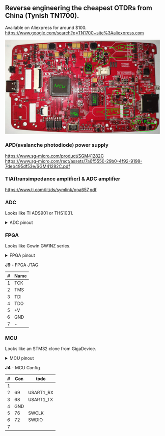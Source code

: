 ## Reverse engineering the cheapest OTDRs from China (Tynish TN1700).

Available on Aliexpress for around $100.<br>
https://www.google.com/search?q=TN1700+site%3Aaliexpress.com

![PCB](img/TN1700_pcb_2.png "PCB TN1700")

### APD(avalanche photodiode) power supply
https://www.sg-micro.com/product/SGM41282C<br>
https://www.sg-micro.com/rect/assets/7a6f5550-29b0-4f92-9198-7deb495df53e/SGM41282C.pdf<br>

### TIA(transimpedance amplifier) & ADC amplifier
https://www.ti.com/lit/ds/symlink/opa657.pdf

### ADC
Looks like TI ADS901 or THS1031.

<details>
<summary>ADC pinout</summary>

| Pin # | ADS901 | THS1031 | FPGA pin # || Pin # | ADS901 | THS1031 | FPGA pin # |
|-------|------|-----------|-----------|-|-------|------|------|------------|
| 1  | +VS    | AGND |   GND || 28 | +VS   | AVDD    | +V |
| 2  | LVDD   | DVDD |   +V  || 27 | IN    | AIN     | R19->TIA |
| 3  | D0 LSB | I/O0 |   23  || 26 | CM    | VREF    |  |
| 4  | D1     | I/O1 |   22  || 25 | LnBy  | REFBS   | GND |
| 5  | D2     | I/O2 |   21  || 24 | REFB  | REFBF   | C7->GND; C5->... |
| 6  | D3     | I/O3 |   20  || 23 | NC    | MODE    | R23->GND; R22->... |
| 7  | D4     | I/O4 |   19  || 22 | REFT  | REFTF   | C3->GND |
| 8  | D5     | I/O5 |   18  || 21 | LpBy  | REFTS   | R11 DNI |
| 9  | D6     | I/O6 |   17  || 20 | GND   | CLAMPIN | GND |
| 10 | D7     | I/O7 |   16  || 19 | GND   | CLAMP   | GND |
| 11 | D8     | I/O8 |   15  || 18 | +VS   | REFSENSE| GND |
| 12 | D9 MSB | I/O9 |   14  || 17 | Pwrdn | WR      | R5->GND |
| 13 | GND    |  OVR |       || 16 | _OE_  | _OE_    | R4->GND |
| 14 | GND    | DGND |   GND || 15 | CLK   | CLK     | 13 |

</details>

### FPGA
Looks like Gowin GW1NZ series.

<details>
<summary>FPGA pinout</summary>

| #| Name | to Dev | to Pin |
|--|------|--------|--------|
| 1| Power |  |  |
| 2| Ground |  |  |
| 3| TCK | J9 | 1 |
| 4| TMS | J9 | 2 |
| 5| TDI | J9 | 3 |
| 6|  |  |  |
| 7| TDO | J9 | 4 |
| 8|  |  |  |
| 9|  |  |  |
|10|  |  |  |
|11|  |  |  |
|12| Power |  |  |
|13| ADC_CLK | ADC | 15 |
|14|  | ADC | 12 |
|15|  | ADC | 11 |
|16|  | ADC | 10 |
|17|  | ADC | 9 |
|18|  | ADC | 8 |
|19|  | ADC | 7 |
|20|  | ADC | 6 |
|21|  | ADC | 5 |
|22|  | ADC | 4 |
|23|  | ADC | 3 |
|24|  |  |  |
|25| Power |  |  |
|26| Ground |  |  |
|27|  |  |  |
|28|  |  |  |
|29|  |  |  |
|30|  |  |  |
|31|  |  |  |
|32|  |  |  |
|33|  |  |  |
|34|  |  |  |
|35|  |  |  |
|36| Power |  |  |
|37| Power |  |  |
|38|  |  |  |
|39|  |  |  |
|40|  |  |  |
|41|  |  |  |
|42|  |  |  |
|43|  |  |  |
|44|  |  |  |
|45|  |  |  |
|46|  |  |  |
|47|  |  |  |
|48|  |  |  |

</details>

**J9** - FPGA JTAG

| #| Name |
|--|------|
| 1| TCK |
| 2| TMS |
| 3| TDI |
| 4| TDO |
| 5| +V |
| 6| GND |
| 7| - |

### MCU
Looks like an STM32 clone from GigaDevice.

<details>
<summary>MCU pinout</summary>

| #| Con  |      | | #| Con  |      | | #| Con  |      | | #| Con  |      | 
|--|------|------|-|--|------|------|-|--|------|------|-|--|------|------|
| 1|      |      | |26|Reboot|      | |51|      |      | |76| J4-5 |      |
| 2|      |      | |27| GND  |      | |52|      |      | |77|      |      |
| 3|      |      | |28|      |      | |53|      |      | |78|      |      |
| 4|      |      | |29|      |      | |54|      |      | |79|      |      |
| 5|      |      | |30|      |      | |55|      |      | |80|      |      |
| 6|      |      | |31|      |      | |56|      |      | |81|      |      |
| 7|      |      | |32|      |      | |57|      |      | |82|      |      |
| 8| 32KHz|      | |33|      |      | |58|      |      | |83|      |      |
| 9| 32KHz|      | |34|      |      | |59|      |      | |84|      |      |
|10| GND  |      | |35|      |      | |60|      |      | |85|      |      |
|11|      |      | |36|      |      | |61|      |      | |86|      |      |
|12| 25MHz|      | |37|      |      | |62|      |      | |87|      |      |
|13| 25MHz|      | |38|      |      | |63|      |      | |88|      |      |
|14|      |      | |39|      |      | |64|      |      | |89|      |      |
|15|      |      | |40|      |      | |65|      |      | |90|      |      |
|16|      |      | |41|      |      | |66|      |      | |91|      |      |
|17|      |      | |42|      |      | |67|      |      | |92|      |      |
|18|      |      | |43|      |      | |68| J4-3 |      | |93|      |      |
|19|      |      | |44|      |      | |69| J4-2 |      | |94|      |      |
|20|      |      | |45|      |      | |70|      |      | |95|      |      |
|21|      |      | |46|      |      | |71|      |      | |96|      |      |
|22|      |      | |47|      |      | |72| J4-6 |      | |97|      |      |
|23|      |      | |48|      |      | |73|      |      | |98|      |      |
|24|      |      | |49|      |      | |74|      |      | |99|      |      |
|25|      |      | |50|      |      | |75| +V   |      | |00| +V   |      |

</details>

**J4** - MCU Config

| #| Con  | todo |
|--|------|------|
| 1|  ||
| 2| 69  | USART1_RX |
| 3| 68  | USART1_TX |
| 4| GND ||
| 5| 76  | SWCLK |
| 6| 72  | SWDIO |
| 7|  ||
